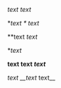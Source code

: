 **text* text*

**text * text*

**text *text*

**text*

**text **text *text*****

*text __text* text__
